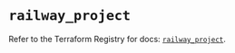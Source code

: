 # `railway_project`

Refer to the Terraform Registry for docs: [`railway_project`](https://registry.terraform.io/providers/terraform-community-providers/railway/0.5.2/docs/resources/project).
